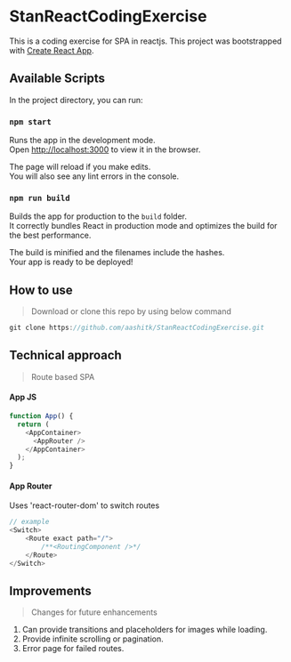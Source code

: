 # StanReactCodingExercise
This is a coding exercise for SPA in reactjs.
This project was bootstrapped with [Create React App](https://github.com/facebook/create-react-app).

## Available Scripts

In the project directory, you can run:

### `npm start`

Runs the app in the development mode.\
Open [http://localhost:3000](http://localhost:3000) to view it in the browser.

The page will reload if you make edits.\
You will also see any lint errors in the console.

### `npm run build`

Builds the app for production to the `build` folder.\
It correctly bundles React in production mode and optimizes the build for the best performance.

The build is minified and the filenames include the hashes.\
Your app is ready to be deployed!

## How to use

> Download or clone this repo by using below command

```js
git clone https://github.com/aashitk/StanReactCodingExercise.git
```

## Technical approach

> Route based SPA

#### App JS
```js
function App() {
  return (
    <AppContainer>
      <AppRouter />
    </AppContainer>
  );
}
```

#### App Router
Uses 'react-router-dom' to switch routes
```js
// example
<Switch>
    <Route exact path="/">
        /**<RoutingComponent />*/
    </Route>
</Switch>
```

## Improvements

> Changes for future enhancements

1. Can provide transitions and placeholders for images while loading.
2. Provide infinite scrolling or pagination.
3. Error page for failed routes.
